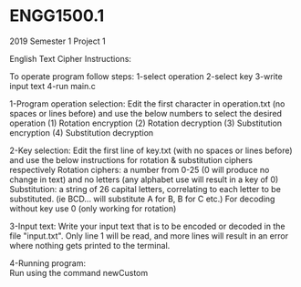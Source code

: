 # ENGG1500.1
2019 Semester 1 Project 1

English Text Cipher Instructions:

To operate program follow steps:
    1-select operation
    2-select key
    3-write input text
    4-run main.c
    
1-Program operation selection:
    Edit the first character in operation.txt (no spaces or lines before) and use the below numbers to select the desired operation
        (1) Rotation encryption
        (2) Rotation decryption
        (3) Substitution encryption
        (4) Substitution decryption

2-Key selection:
    Edit the first line of key.txt (with no spaces or lines before) and use the below instructions for rotation & substitution ciphers respectively
        Rotation ciphers: a number from 0-25 (0 will produce no change in text) and no letters (any alphabet use will result in a key of 0)
        Substitution: a string of 26 capital letters, correlating to each letter to be substituted. (ie BCD... will substitute A for B, B for C etc.)
        For decoding without key use 0 (only working for rotation)
        
3-Input text:
    Write your input text that is to be encoded or decoded in the file "input.txt". Only line 1 will be read, and more lines will result in an error where nothing gets printed to the terminal.

4-Running program:  
    Run using the command newCustom